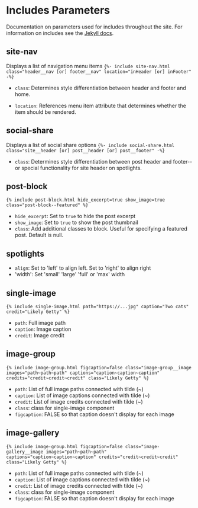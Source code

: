 # Includes Parameters
Documentation on parameters used for includes throughout the site. For information on includes see the [Jekyll docs](https://jekyllrb.com/docs/includes/).

## site-nav
Displays a list of navigation menu items
`{%- include site-nav.html class="header__nav [or] footer__nav" location="inHeader [or] inFooter" -%}`

- `class`: Determines style differentiation between header and footer and home.

- `location`: References menu item attribute that determines whether the item should be rendered.

## social-share
Displays a list of social share options
`{%- include social-share.html class="site__header [or] post__header [or] post__footer" -%}`

- `class`: Determines style differentiation between post header and footer--or special functionality for site header on spotlights.


## post-block
`{% include post-block.html hide_excerpt=true show_image=true class="post-block--featured" %}`

- `hide_excerpt`: Set to `true` to hide the post excerpt
- `show_image`: Set to `true` to show the post thumbnail
- `class`: Add additional classes to block. Useful for specifying a featured post. Default is null.

## spotlights
- `align`: Set to 'left' to align left. Set to 'right' to align right
- 'width': Set 'small' 'large' 'full' or 'max' width

## single-image
`{% include single-image.html path="https://...jpg" caption="Two cats" credit="Likely Getty" %}`

- `path`: Full image path
- `caption`: Image caption
- `credit`: Image credit

## image-group
`{% include image-group.html figcaption=false class="image-group__image images="path~path~path" captions="caption~caption~caption" credits="credit~credit~credit" class="Likely Getty" %}`

- `path`: List of full image paths connected with tilde (~)
- `caption`: List of image captions connected with tilde (~)
- `credit`: List of image credits connected with tilde (~)
- `class`: class for single-image component
- `figcaption`: FALSE so that caption doesn't display for each image

## image-gallery
`{% include image-group.html figcaption=false class="image-gallery__image images="path~path~path" captions="caption~caption~caption" credits="credit~credit~credit" class="Likely Getty" %}`

- `path`: List of full image paths connected with tilde (~)
- `caption`: List of image captions connected with tilde (~)
- `credit`: List of image credits connected with tilde (~)
- `class`: class for single-image component
- `figcaption`: FALSE so that caption doesn't display for each image

